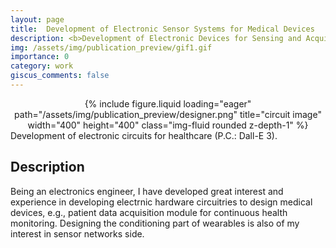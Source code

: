```yaml
---
layout: page
title:  Development of Electronic Sensor Systems for Medical Devices
description: <b>Development of Electronic Devices for Sensing and Acquiring Event Information with Respect to Time</b>
img: /assets/img/publication_preview/gif1.gif
importance: 0
category: work
giscus_comments: false
---
```


<center>
<div class="row">
    <div class="col-sm mt-3 mt-md-0">
        {% include figure.liquid loading="eager" path="/assets/img/publication_preview/designer.png" title="circuit image" width="400" height="400" class="img-fluid rounded z-depth-1" %}
    </div>
</div>
</center>
<div class="caption">
    Development of electronic circuits for healthcare (P.C.: Dall-E 3).
</div>

## Description
Being an electronics engineer, I have developed great interest and experience in developing electrnic hardware circuitries to design medical devices, e.g., patient data acquisition module for continuous health monitoring. Designing the conditioning part of wearables is also of my interest in sensor networks side.



      


